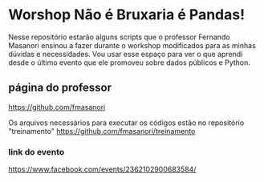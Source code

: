 # Worshop Não é Bruxaria é Pandas!

Nesse repositório estarão alguns scripts que o professor Fernando Masanori ensinou a fazer durante
o workshop modificados para as minhas dúvidas e necessidades. Vou usar esse espaço para ver o que aprendi desde o último evento que ele promoveu sobre dados públicos e Python.

## página do professor

https://github.com/fmasanori

Os arquivos necessários para executar os códigos estão no repositório "treinamento"
https://github.com/fmasanori/treinamento


### link do evento

https://www.facebook.com/events/2362102900683584/

